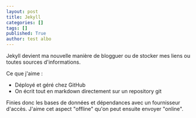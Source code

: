 ```yaml
---
layout: post
title: Jekyll
categories: []
tags: []
published: True
author: test albo
---
```


Jekyll devient ma nouvelle manière de blogguer ou de stocker mes liens ou toutes sources d'informations.

Ce que j'aime :
- Déployé et géré chez GitHub
- On écrit tout en markdown directement sur un repository git

Finies donc les bases de données et dépendances avec un fournisseur d'accès. J'aime cet aspect "offline" qu'on peut ensuite envoyer "online".
